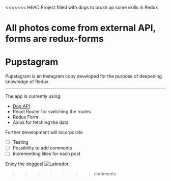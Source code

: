 <<<<<<< HEAD
Project filled with dogs to brush up some skills in Redux

All photos come from external API, forms are redux-forms
=======
# Pupstagram

Pupstagram is an Instagram copy developed for the purpose of deepening knowledge of Redux.

---
The app is currently using:
+ [Dog API](https://dog.ceo/dog-api/)
+ React Router for switching the routes
+ Redux Form
+ Axios for fetching the data

Further development will incorporate
- [ ] Testing
- [ ] Possibility to add comments
- [ ] Incrementing likes for each post

Enjoy the doggos!
![Labrador](https://images.pexels.com/photos/8700/wall-animal-dog-pet.jpg?auto=compress&cs=tinysrgb&dpr=2&h=650&w=940)
>>>>>>> comments

